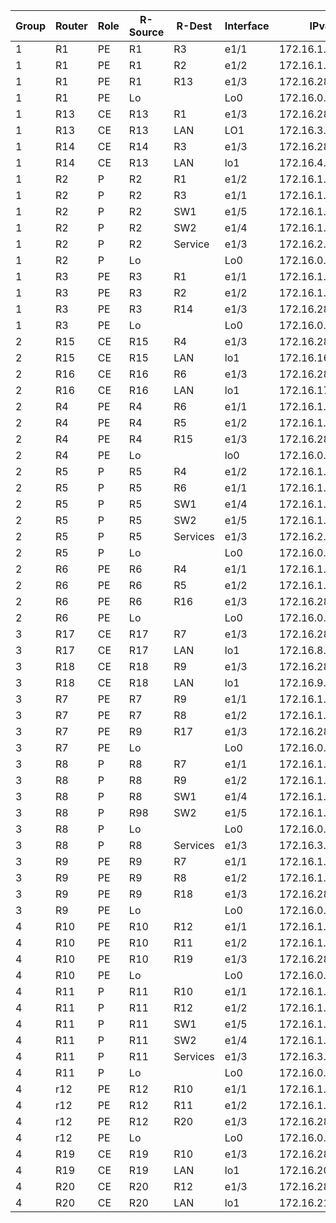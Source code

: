 |Group|Router|Role|R-Source|R-Dest  |Interface|IPv4           |IPv6                  |
|-----|------|----|--------|--------|---------|---------------|----------------------|
|1    |R1    |PE  |R1      |R3      |e1/1     |172.16.1.9/30  |2406:6400:1:2::/127   |
|1    |R1    |PE  |R1      |R2      |e1/2     |172.16.1.1/30  |2406:6400:1::/127     |
|1    |R1    |PE  |R1      |R13     |e1/3     |172.16.28.1/30 |2406:6400:100::/127   |
|1    |R1    |PE  |Lo      |        |Lo0      |172.16.0.1/32  |2406:6400::1/128      |
|1    |R13   |CE  |R13     |R1      |e1/3     |172.16.28.2/30 |2406:6400:100::1/127  |
|1    |R13   |CE  |R13     |LAN     |LO1      |172.16.3.1/24  |2406:6400:0101::1/48  |
|1    |R14   |CE  |R14     |R3      |e1/3     |172.16.28.18/30|2406:6400:100:4::1/127|
|1    |R14   |CE  |R13     |LAN     |lo1      |172.16.4.1/24  |2406:6400:0102::1/48  |
|1    |R2    |P   |R2      |R1      |e1/2     |172.16.1.2/30  |2406:6400:1::1/127    |
|1    |R2    |P   |R2      |R3      |e1/1     |172.16.1.5/30  |2406:6400:1:1::/127   |
|1    |R2    |P   |R2      |SW1     |e1/5     |172.16.1.49/29 |2406:6400:1:10::1/64  |
|1    |R2    |P   |R2      |SW2     |e1/4     |172.16.1.57/29 |2406:6400:1:11::1/64  |
|1    |R2    |P   |R2      |Service |e1/3     |172.16.2.0/26  |2406:6400:2::/48      |
|1    |R2    |P   |Lo      |        |Lo0      |172.16.0.2/32  |2406:6400::2/128      |
|1    |R3    |PE  |R3      |R1      |e1/1     |172.16.1.10/30 |2406:6400:1:2::1/127  |
|1    |R3    |PE  |R3      |R2      |e1/2     |172.16.1.6/30  |2406:6400:1:1::1/127  |
|1    |R3    |PE  |R3      |R14     |e1/3     |172.16.28.17/30|2406:6400:100:4::/127 |
|1    |R3    |PE  |Lo      |        |Lo0      |172.16.0.3/32  |2406:6400::3/128      |
|2    |R15   |CE  |R15     |R4      |e1/3     |172.16.28.6/30 |2406:6400:100:1::1/127|
|2    |R15   |CE  |R15     |LAN     |lo1      |172.16.16.1/24 |2406:6400:8100::1/48  |
|2    |R16   |CE  |R16     |R6      |e1/3     |172.16.28.22/30|2406:6400:100:5::1/127|
|2    |R16   |CE  |R16     |LAN     |lo1      |172.16.17.1/24 |2406:6400:8101::1/48  |
|2    |R4    |PE  |R4      |R6      |e1/1     |172.16.1.21/30 |2406:6400:1:5::/127   |
|2    |R4    |PE  |R4      |R5      |e1/2     |172.16.1.13/30 |2406:6400:1:3::/127   |
|2    |R4    |PE  |R4      |R15     |e1/3     |172.16.28.5/30 |2406:6400:100:1::/127 |
|2    |R4    |PE  |Lo      |        |lo0      |172.16.0.4/32  |2406:6400::4/128      |
|2    |R5    |P   |R5      |R4      |e1/2     |172.16.1.14/30 |2406:6400:1:3::1/127  |
|2    |R5    |P   |R5      |R6      |e1/1     |172.16.1.17/30 |2406:6400:1:4::/127   |
|2    |R5    |P   |R5      |SW1     |e1/4     |172.16.1.50/29 |2406:6400:1:10::2/64  |
|2    |R5    |P   |R5      |SW2     |e1/5     |172.16.1.58/29 |2406:6400:1:11::2/64  |
|2    |R5    |P   |R5      |Services|e1/3     |172.16.2.128/26|2406:6400:3::/48      |
|2    |R5    |P   |Lo      |        |Lo0      |172.16.0.5/32  |2406:6400::5/128      |
|2    |R6    |PE  |R6      |R4      |e1/1     |172.16.1.22/30 |2406:6400:1:5::1/127  |
|2    |R6    |PE  |R6      |R5      |e1/2     |172.16.1.18/30 |2406:6400:1:4::1/127  |
|2    |R6    |PE  |R6      |R16     |e1/3     |172.16.28.21/30|2406:6400:100:5::/127 |
|2    |R6    |PE  |Lo      |        |Lo0      |172.16.0.6/32  |2406:6400::6/128      |
|3    |R17   |CE  |R17     |R7      |e1/3     |172.16.28.10/30|2406:6400:100:2::1/127|
|3    |R17   |CE  |R17     |LAN     |lo1      |172.16.8.1/24  |2406:6400:0300::1/48  |
|3    |R18   |CE  |R18     |R9      |e1/3     |172.16.28.26/30|2406:6400:100:6::1/127|
|3    |R18   |CE  |R18     |LAN     |lo1      |172.16.9.1/24  |2406:6400:0301::1/48  |
|3    |R7    |PE  |R7      |R9      |e1/1     |172.16.1.33/30 |2406:6400:1:8::/127   |
|3    |R7    |PE  |R7      |R8      |e1/2     |172.16.1.25/30 |2406:6400:1:6::/127   |
|3    |R7    |PE  |R9      |R17     |e1/3     |172.16.28.9/30 |2406:6400:100:2::/127 |
|3    |R7    |PE  |Lo      |        |Lo0      |172.16.0.7/32  |2406:6400::7/128      |
|3    |R8    |P   |R8      |R7      |e1/1     |172.16.1.26/30 |2406:6400:1:6::1/127  |
|3    |R8    |P   |R8      |R9      |e1/2     |172.16.1.29/30 |2406:6400:1:7::/127   |
|3    |R8    |P   |R8      |SW1     |e1/4     |172.16.1.51/29 |2406:6400:1:10::3/64  |
|3    |R8    |P   |R98     |SW2     |e1/5     |172.16.1.59/29 |2406:6400:3::3/48     |
|3    |R8    |P   |Lo      |        |Lo0      |172.16.0.8/32  |2406:6400::8/128      |
|3    |R8    |P   |R8      |Services|e1/3     |172.16.3.0/26  |2406:6400:4::/48      |
|3    |R9    |PE  |R9      |R7      |e1/1     |172.16.1.34/30 |2406:6400:1:8::1/127  |
|3    |R9    |PE  |R9      |R8      |e1/2     |172.16.1.30/30 |2406:6400:1:7::1/127  |
|3    |R9    |PE  |R9      |R18     |e1/3     |172.16.28.25/30|2406:6400:100:6::/127 |
|3    |R9    |PE  |Lo      |        |Lo0      |172.16.0.9/32  |2406:6400::9/128      |
|4    |R10   |PE  |R10     |R12     |e1/1     |172.16.1.45/30 |2406:6400:1:b::/127   |
|4    |R10   |PE  |R10     |R11     |e1/2     |172.16.1.37/30 |2406:6400:1:9::/127   |
|4    |R10   |PE  |R10     |R19     |e1/3     |172.16.28.13/30|2406:6400:100:3::/127 |
|4    |R10   |PE  |Lo      |        |Lo0      |172.16.0.10/32 |2406:6400::10/128     |
|4    |R11   |P   |R11     |R10     |e1/1     |172.16.1.38/30 |2406:6400:1:9::1/127  |
|4    |R11   |P   |R11     |R12     |e1/2     |172.16.1.41/30 |2406:6400:1:a::/127   |
|4    |R11   |P   |R11     |SW1     |e1/5     |172.16.1.52/29 |2406:6400:1:10::4/64  |
|4    |R11   |P   |R11     |SW2     |e1/4     |172.16.1.60/29 |2406:6400:1:11::4/64  |
|4    |R11   |P   |R11     |Services|e1/3     |172.16.3.128/26|2406:6400:5::/48      |
|4    |R11   |P   |Lo      |        |Lo0      |172.16.0.11/32 |2406:6400::11/128     |
|4    |r12   |PE  |R12     |R10     |e1/1     |172.16.1.46/30 |2406:6400:1:b::1/127  |
|4    |r12   |PE  |R12     |R11     |e1/2     |172.16.1.42/30 |2406:6400:1:a::1/127  |
|4    |r12   |PE  |R12     |R20     |e1/3     |172.16.28.29/30|2406:6400:100:7::/127 |
|4    |r12   |PE  |Lo      |        |Lo0      |172.16.0.12/32 |2406:6400::12/128     |
|4    |R19   |CE  |R19     |R10     |e1/3     |172.16.28.14/30|2406:6400:100:3::1/127|
|4    |R19   |CE  |R19     |LAN     |lo1      |172.16.20.1/24 |2406:6400:8300::1/48  |
|4    |R20   |CE  |R20     |R12     |e1/3     |172.16.28.30/30|2406:6400:100:7::1/127|
|4    |R20   |CE  |R20     |LAN     |lo1      |172.16.21.1/24 |2406:6400:8301::1/48  |

